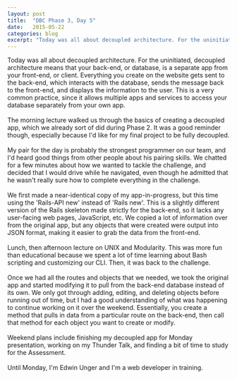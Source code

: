 ```yaml
---
layout: post
title:  "DBC Phase 3, Day 5"
date:   2015-05-22
categories: blog
excerpt: "Today was all about decoupled architecture. For the uninitiated, decoupled architecture means that your back-end, or database, is a separate app from your front-end, or client. Everything you create on the website gets sent to the back-end, which interacts with the database, sends the message back to the front-end, and displays the information to the user. This is a very common practice, since it allows multiple apps and services to access your database separately from your own app."
---
```


Today was all about decoupled architecture. For the uninitiated, decoupled architecture means that your back-end, or database, is a separate app from your front-end, or client. Everything you create on the website gets sent to the back-end, which interacts with the database, sends the message back to the front-end, and displays the information to the user. This is a very common practice, since it allows multiple apps and services to access your database separately from your own app.
<br>
<br>
The morning lecture walked us through the basics of creating a decoupled app, which we already sort of did during Phase 2. It was a good reminder though, especially because I'd like for my final project to be fully decoupled.
<br>
<br>
My pair for the day is probably the strongest programmer on our team, and I'd heard good things from other people about his pairing skills. We chatted for a few minutes about how we wanted to tackle the challenge, and decided that I would drive while he navigated, even though he admitted that he wasn't really sure how to complete everything in the challenge.
<br>
<br>
We first made a near-identical copy of my app-in-progress, but this time using the 'Rails-API new' instead of 'Rails new'. This is a slightly different version of the Rails skeleton made strictly for the back-end, so it lacks any user-facing web pages, JavaScript, etc. We copied a lot of information over from the original app, but any objects that were created were output into JSON format, making it easier to grab the data from the front-end.
<br>
<br>
Lunch, then afternoon lecture on UNIX and Modularity. This was more fun than educational because we spent a lot of time learning about Bash scripting and customizing our CLI. Then, it was back to the challenge.
<br>
<br>
Once we had all the routes and objects that we needed, we took the original app and started modifying it to pull from the back-end database instead of its own. We only got through adding, editing, and deleting objects before running out of time, but I had a good understanding of what was happening to continue working on it over the weekend. Essentially, you create a method that pulls in data from a particular route on the back-end, then call that method for each object you want to create or modify.
<br>
<br>
Weekend plans include finishing my decoupled app for Monday presentation, working on my Thunder Talk, and finding a bit of time to study for the Assessment.
<br>
<br>
Until Monday, I'm Edwin Unger and I'm a web developer in training.
